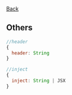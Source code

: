 [Back](./schema.md)

## **Others**

```jsx
//header
{
  header: String
}

//inject
{
  inject: String | JSX
}


```